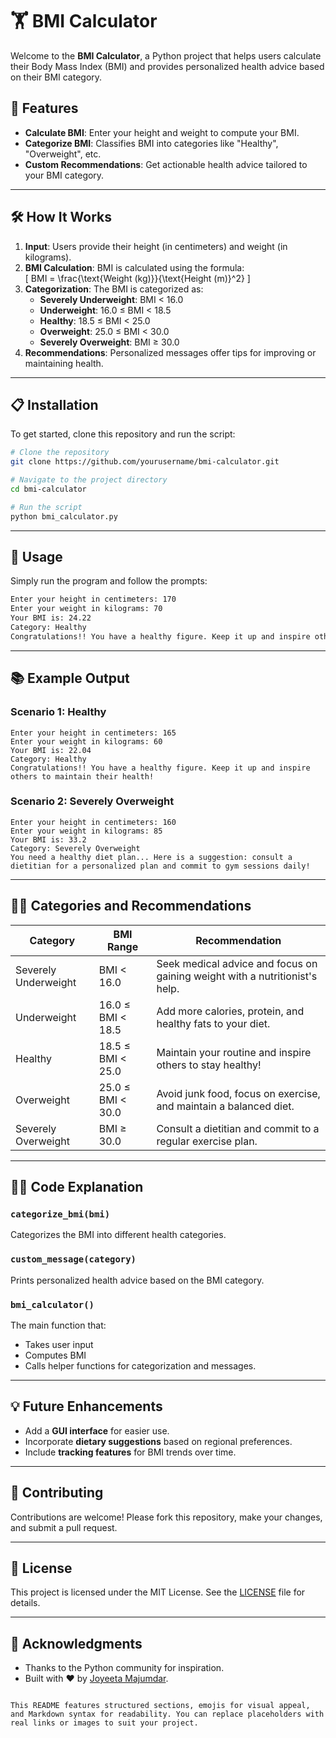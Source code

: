 # 🏋️ BMI Calculator

Welcome to the **BMI Calculator**, a Python project that helps users calculate their Body Mass Index (BMI) and provides personalized health advice based on their BMI category.

## 🌟 Features
- **Calculate BMI**: Enter your height and weight to compute your BMI.
- **Categorize BMI**: Classifies BMI into categories like "Healthy", "Overweight", etc.
- **Custom Recommendations**: Get actionable health advice tailored to your BMI category.

---

## 🛠️ How It Works
1. **Input**: Users provide their height (in centimeters) and weight (in kilograms).
2. **BMI Calculation**: BMI is calculated using the formula:  
   \[
   BMI = \frac{\text{Weight (kg)}}{\text{Height (m)}^2}
   \]
3. **Categorization**: The BMI is categorized as:
   - **Severely Underweight**: BMI < 16.0
   - **Underweight**: 16.0 ≤ BMI < 18.5
   - **Healthy**: 18.5 ≤ BMI < 25.0
   - **Overweight**: 25.0 ≤ BMI < 30.0
   - **Severely Overweight**: BMI ≥ 30.0
4. **Recommendations**: Personalized messages offer tips for improving or maintaining health.

---

## 📋 Installation
To get started, clone this repository and run the script:

```bash
# Clone the repository
git clone https://github.com/yourusername/bmi-calculator.git

# Navigate to the project directory
cd bmi-calculator

# Run the script
python bmi_calculator.py
```

---

## 🚀 Usage
Simply run the program and follow the prompts:

```bash
Enter your height in centimeters: 170
Enter your weight in kilograms: 70
Your BMI is: 24.22
Category: Healthy
Congratulations!! You have a healthy figure. Keep it up and inspire others to maintain their health!
```

---

## 📚 Example Output

### Scenario 1: Healthy
```
Enter your height in centimeters: 165
Enter your weight in kilograms: 60
Your BMI is: 22.04
Category: Healthy
Congratulations!! You have a healthy figure. Keep it up and inspire others to maintain their health!
```

### Scenario 2: Severely Overweight
```
Enter your height in centimeters: 160
Enter your weight in kilograms: 85
Your BMI is: 33.2
Category: Severely Overweight
You need a healthy diet plan... Here is a suggestion: consult a dietitian for a personalized plan and commit to gym sessions daily!
```

---

## 🧑‍⚕️ Categories and Recommendations
| **Category**            | **BMI Range**     | **Recommendation**                                                                 |
|--------------------------|-------------------|-----------------------------------------------------------------------------------|
| Severely Underweight     | BMI < 16.0        | Seek medical advice and focus on gaining weight with a nutritionist's help.      |
| Underweight              | 16.0 ≤ BMI < 18.5 | Add more calories, protein, and healthy fats to your diet.                       |
| Healthy                  | 18.5 ≤ BMI < 25.0 | Maintain your routine and inspire others to stay healthy!                        |
| Overweight               | 25.0 ≤ BMI < 30.0 | Avoid junk food, focus on exercise, and maintain a balanced diet.                |
| Severely Overweight      | BMI ≥ 30.0        | Consult a dietitian and commit to a regular exercise plan.                       |

---

## 🧑‍💻 Code Explanation
### `categorize_bmi(bmi)`
Categorizes the BMI into different health categories.

### `custom_message(category)`
Prints personalized health advice based on the BMI category.

### `bmi_calculator()`
The main function that:
- Takes user input
- Computes BMI
- Calls helper functions for categorization and messages.

---

## 💡 Future Enhancements
- Add a **GUI interface** for easier use.
- Incorporate **dietary suggestions** based on regional preferences.
- Include **tracking features** for BMI trends over time.

---

## 🤝 Contributing
Contributions are welcome! Please fork this repository, make your changes, and submit a pull request.

---

## 📜 License
This project is licensed under the MIT License. See the [LICENSE](LICENSE) file for details.

---

## 🙌 Acknowledgments
- Thanks to the Python community for inspiration.
- Built with ❤️ by [Joyeeta Majumdar](https://github.com/majumdarjoyeeta/Python_BMI_Calculator).
```

This README features structured sections, emojis for visual appeal, and Markdown syntax for readability. You can replace placeholders with real links or images to suit your project.
